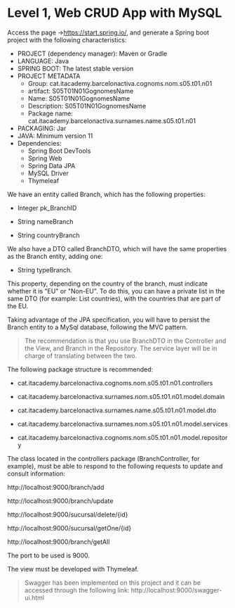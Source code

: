 # Level 1, Web CRUD App with MySQL
Access the page ->https://start.spring.io/, and generate a Spring boot project with the following characteristics:

- PROJECT (dependency manager): Maven or Gradle
- LANGUAGE: Java
- SPRING BOOT: The latest stable version
- PROJECT METADATA
    - Group: cat.itacademy.barcelonactiva.cognoms.nom.s05.t01.n01
    - artifact: S05T01N01GognomesName
    - Name: S05T01N01GognomesName
    - Description: S05T01N01GognomesName
    - Package name: cat.itacademy.barcelonactiva.surnames.name.s05.t01.n01
- PACKAGING: Jar
- JAVA: Minimum version 11
- Dependencies:
    - Spring Boot DevTools
    - Spring Web
    - Spring Data JPA
    - MySQL Driver
    - Thymeleaf

We have an entity called Branch, which has the following properties:

- Integer pk_BranchID

- String nameBranch

- String countryBranch

We also have a DTO called BranchDTO, which will have the same properties as the Branch entity, adding one:

- String typeBranch.

This property, depending on the country of the branch, must indicate whether it is "EU" or "Non-EU". To do this, you can have a private list in the same DTO (for example: List<String> countries), with the countries that are part of the EU.

Taking advantage of the JPA specification, you will have to persist the Branch entity to a MySql database, following the MVC pattern.
> The recommendation is that you use BranchDTO in the Controller and the View, and Branch in the Repository. The service layer will be in charge of translating between the two.

The following package structure is recommended:

- cat.itacademy.barcelonactiva.cognoms.nom.s05.t01.n01.controllers

- cat.itacademy.barcelonactiva.surnames.nom.s05.t01.n01.model.domain

- cat.itacademy.barcelonactiva.surnames.name.s05.t01.n01.model.dto

- cat.itacademy.barcelonactiva.surnames.nom.s05.t01.n01.model.services

- cat.itacademy.barcelonactiva.cognoms.nom.s05.t01.n01.model.repository

The class located in the controllers package (BranchController, for example), must be able to respond to the following requests to update and consult information:

http://localhost:9000/branch/add

http://localhost:9000/branch/update

http://localhost:9000/sucursal/delete/{id}

http://localhost:9000/sucursal/getOne/{id}

http://localhost:9000/branch/getAll

The port to be used is 9000.

The view must be developed with Thymeleaf.

> Swagger has been implemented on this project and it can be accessed through the following link: http://localhost:9000/swagger-ui.html
